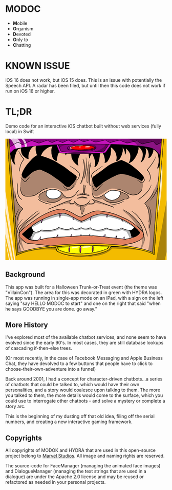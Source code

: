 # MODOC
* **M**obile
* **O**rganism
* **D**evoted
* **O**nly to
* **C**hatting

# KNOWN ISSUE
iOS 16 does not work, but iOS 15 does. This is an issue with potentially the Speech API. A radar has been filed, but until then this code does not work if run on iOS 16 or higher.

# TL;DR
Demo code for an interactive iOS chatbot built without web services (fully local) in Swift

![MODOC face animating](modoc_face.gif?raw=true)

## Background
This app was built for a Halloween Trunk-or-Treat event (the theme was "VillainCon"). The area for this was decorated in green with HYDRA logos. The app was running in single-app mode on an iPad, with a sign on the left saying "say HELLO MODOC to start" and one on the right that said "when he says GOODBYE you are done. go away."

## More History
I've explored most of the available chatbot services, and none seem to have evolved since the early 90's. In most cases, they are still database lookups of cascading if-then-else trees.

(Or most recently, in the case of Facebook Messaging and Apple Business Chat, they have devolved to a few buttons that people have to click to choose-their-own-adventure into a funnel)

Back around 2001, I had a concept for character-driven chatbots...a series of chatbots that could be talked to, which would have their own personalities, and a story would coalesce upon talking to them. The more you talked to them, the more details would come to the surface, which you could use to interrogate other chatbots - and solve a mystery or complete a story arc.

This is the beginning of my dusting off that old idea, filing off the serial numbers, and creating a new interactive gaming framework.

## Copyrights

All copyrights of MODOK and HYDRA that are used in this open-source project belong to [Marvel Studios](https://marvel.com). All image and naming rights are reserved.

The source-code for FaceManager (managing the animated face images) and DialogueManager (managing the text strings that are used in a dialogue) are under the Apache 2.0 license and may be reused or refactored as needed in your personal projects.
